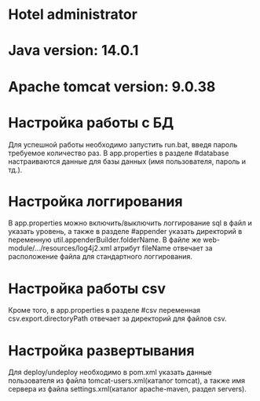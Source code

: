 # Hotel administrator

# Java version: 14.0.1

# Apache tomcat version: 9.0.38


# Настройка работы с БД
Для успешной работы необходимо запустить run.bat, введя пароль требуемое количество раз. В app.properties в разделе #database настраиваются данные для базы данных (имя пользователя, пароль и тд.).

# Настройка логгирования
В app.properties можно включить/выключить логгирование sql в файл и указать уровень, а также в разделе #appender указать директорий в переменную 
util.appenderBuilder.folderName. В файле же web-module/.../resources/log4j2.xml атрибут fileName отвечает за расположение файла для стандартного логгирования.

# Настройка работы csv
Кроме того, в app.properties в разделе #csv переменная csv.export.directoryPath отвечает за директорий для файлов csv.

# Настройка развертывания
Для deploy/undeploy необходимо в pom.xml указать данные пользователя из файла tomcat-users.xml(каталог tomcat), а также имя сервера из файла
settings.xml(каталог apache-maven, раздел servers).